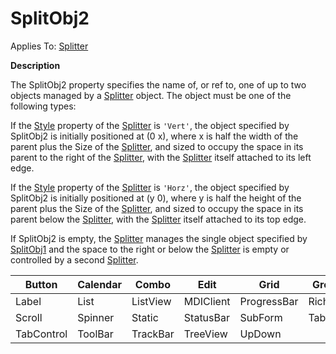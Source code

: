 




<h1 class="heading"><span class="name">SplitObj2</span></h1>

Applies To: [Splitter](./splitter.md)


**Description**


The SplitObj2 property specifies the name of, or ref to, one of up to two objects managed by a [Splitter](./splitter.md) object. The object must be one of the following types:


If the [Style](style.md) property of the [Splitter](./splitter.md) is `'Vert'`, the object specified by SplitObj2 is initially positioned at (0 x), where x is half the width of the parent plus the Size of the [Splitter](./splitter.md), and sized to occupy the space in its parent to the right of the [Splitter](./splitter.md), with the [Splitter](./splitter.md) itself attached to its left edge.


If the [Style](style.md) property of the [Splitter](./splitter.md) is `'Horz'`, the object specified by SplitObj2 is initially positioned at (y 0), where y is half the height of the parent plus the Size of the [Splitter](./splitter.md), and sized to occupy the space in its parent below the [Splitter](./splitter.md), with the [Splitter](./splitter.md) itself attached to its top edge.


If SplitObj2 is empty, the [Splitter](./splitter.md) manages the single object specified by [SplitObj1](splitobj1.md) and the space to the right or below the [Splitter](./splitter.md) is empty or controlled by a second [Splitter](./splitter.md).



| Button | Calendar | Combo | Edit | Grid | Group |
| --- | --- | --- | --- | --- | ---  |
| Label | List | ListView | MDIClient | ProgressBar | RichEdit |
| Scroll | Spinner | Static | StatusBar | SubForm | TabBar |
| TabControl | ToolBar | TrackBar | TreeView | UpDown |  |


